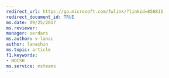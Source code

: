 ```yaml
---
redirect_url: https://go.microsoft.com/fwlink/?linkid=858815
redirect_document_id: TRUE 
ms.date: 09/25/2017
ms.reviewer: 
manager: serdars
ms.author: v-lanac
author: lanachin
ms.topic: article
f1.keywords:
- NOCSH
ms.service: msteams
---
```

